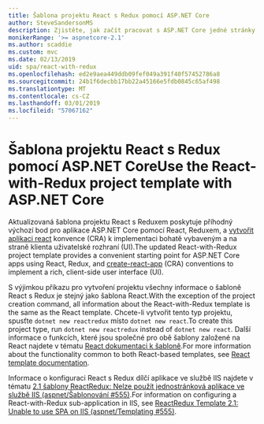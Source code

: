 ```yaml
---
title: Šablona projektu React s Redux pomocí ASP.NET Core
author: SteveSandersonMS
description: Zjistěte, jak začít pracovat s ASP.NET Core jedné stránky aplikace (SPA) šablona projektu pro React s Reduxem a vytvořit aplikaci react.
monikerRange: '>= aspnetcore-2.1'
ms.author: scaddie
ms.custom: mvc
ms.date: 02/13/2019
uid: spa/react-with-redux
ms.openlocfilehash: ed2e9aea449ddb09fef049a391f40f57452786a8
ms.sourcegitcommit: 24b1f6decbb17bb22a45166e5fdb0845c65af498
ms.translationtype: MT
ms.contentlocale: cs-CZ
ms.lasthandoff: 03/01/2019
ms.locfileid: "57067162"
---
```

# <a name="use-the-react-with-redux-project-template-with-aspnet-core"></a><span data-ttu-id="0bbc2-103">Šablona projektu React s Redux pomocí ASP.NET Core</span><span class="sxs-lookup"><span data-stu-id="0bbc2-103">Use the React-with-Redux project template with ASP.NET Core</span></span>

<span data-ttu-id="0bbc2-104">Aktualizovaná šablona projektu React s Reduxem poskytuje příhodný výchozí bod pro aplikace ASP.NET Core pomocí React, Reduxem, a [vytvořit aplikaci react](https://github.com/facebookincubator/create-react-app) konvence (CRA) k implementaci bohatě vybaveným a na straně klienta uživatelské rozhraní (UI).</span><span class="sxs-lookup"><span data-stu-id="0bbc2-104">The updated React-with-Redux project template provides a convenient starting point for ASP.NET Core apps using React, Redux, and [create-react-app](https://github.com/facebookincubator/create-react-app) (CRA) conventions to implement a rich, client-side user interface (UI).</span></span>

<span data-ttu-id="0bbc2-105">S výjimkou příkazu pro vytvoření projektu všechny informace o šabloně React s Redux je stejný jako šablona React.</span><span class="sxs-lookup"><span data-stu-id="0bbc2-105">With the exception of the project creation command, all information about the React-with-Redux template is the same as the React template.</span></span> <span data-ttu-id="0bbc2-106">Chcete-li vytvořit tento typ projektu, spusťte `dotnet new reactredux` místo `dotnet new react`.</span><span class="sxs-lookup"><span data-stu-id="0bbc2-106">To create this project type, run `dotnet new reactredux` instead of `dotnet new react`.</span></span> <span data-ttu-id="0bbc2-107">Další informace o funkcích, které jsou společné pro obě šablony založené na React najdete v tématu [React dokumentaci k šabloně](xref:spa/react).</span><span class="sxs-lookup"><span data-stu-id="0bbc2-107">For more information about the functionality common to both React-based templates, see [React template documentation](xref:spa/react).</span></span>

<span data-ttu-id="0bbc2-108">Informace o konfiguraci React s Redux dílčí aplikace ve službě IIS najdete v tématu [2.1 šablony ReactRedux: Nelze použít jednostránková aplikace ve službě IIS (aspnet/Šablonování &num;555)](https://github.com/aspnet/Templating/issues/555).</span><span class="sxs-lookup"><span data-stu-id="0bbc2-108">For information on configuring a React-with-Redux sub-application in IIS, see [ReactRedux Template 2.1: Unable to use SPA on IIS (aspnet/Templating &num;555)](https://github.com/aspnet/Templating/issues/555).</span></span>
